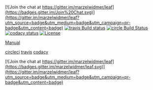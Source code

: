 
[codacy-image]: https://www.codacy.com/project/badge/fe2c9325e1f34ecfb8dbc79012e2c719
[codacy-url]: https://www.codacy.com/public/marzelwidmer/leaf
[travis-image]: https://img.shields.io/travis/marzelwidmer/leaf.svg?style=flat-square
[travis-url]: https://travis-ci.org/marzelwidmer/leaf
[license-image]: http://img.shields.io/:license-Apache2.0-blue.svg?style=flat-square
[license-url]: LICENSE
[circle-image]: https://circleci.com/gh/marzelwidmer/leaf.svg?style=shield&circle-token=:circle-token
[circle-url]: https://circleci.com/gh/marzelwidmer/leaf/tree/develop


[![Join the chat at https://gitter.im/marzelwidmer/leaf](https://badges.gitter.im/Join%20Chat.svg)](https://gitter.im/marzelwidmer/leaf?utm_source=badge&utm_medium=badge&utm_campaign=pr-badge&utm_content=badge)
[![travis Build status][travis-image]][travis-url]
[![circle Build Status][circle-image]][circle-url]
[![codacy status][codacy-image]][codacy-url]
[![License][license-image]][license-url]


[Manual](https://raw.githubusercontent.com/marzelwidmer/leaf/develop/src/docs/asciidoc/manual.adoc)

[circleci](https://circleci.com/gh/marzelwidmer)
[travis](https://travis-ci.org/marzelwidmer/leaf)
[codacy](https://www.codacy.com/app/marzelwidmer/leaf/dashboard)

 
 




[![Join the chat at https://gitter.im/marzelwidmer/leaf](https://badges.gitter.im/marzelwidmer/leaf.svg)](https://gitter.im/marzelwidmer/leaf?utm_source=badge&utm_medium=badge&utm_campaign=pr-badge&utm_content=badge)